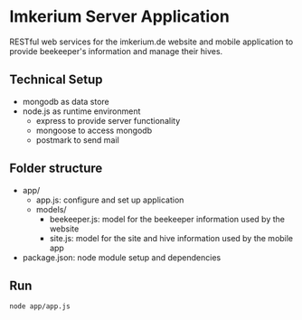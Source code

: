 # Imkerium Server Application

RESTful web services for the imkerium.de website and mobile application to provide beekeeper's information and manage their hives. 

## Technical Setup

- mongodb as data store
- node.js as runtime environment
	- express to provide server functionality
	- mongoose to access mongodb
	- postmark to send mail

## Folder structure

- app/
	- app.js: configure and set up application
	- models/ 
		- beekeeper.js: model for the beekeeper information used by the website
		- site.js: model for the site and hive information used by the mobile app
- package.json: node module setup and dependencies

## Run 

	node app/app.js
